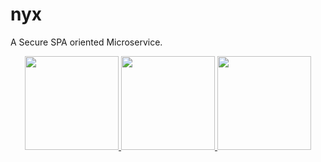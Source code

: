 # nyx
A Secure SPA oriented Microservice.

<p align="center">
  <a href="http://materializecss.com/">
    <img src="https://material-ui.com/static/logo_raw.svg" width="150">
    <img src="https://rubyonrails.org/images/rails-logo.svg" width="150">
    <img src="https://graphql.org/img/logo.svg" width="150">
  </a>
</p>